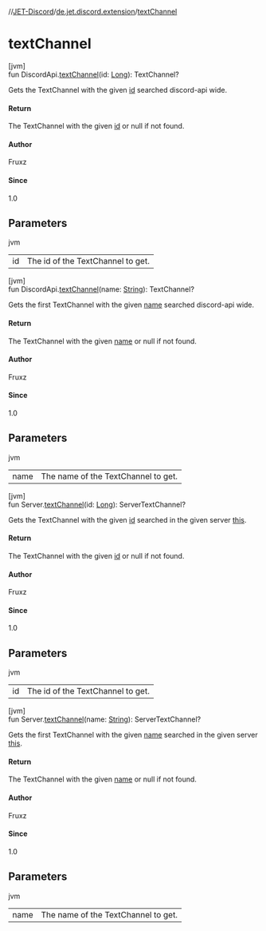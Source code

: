 //[JET-Discord](../../index.md)/[de.jet.discord.extension](index.md)/[textChannel](text-channel.md)

# textChannel

[jvm]\
fun DiscordApi.[textChannel](text-channel.md)(id: [Long](https://kotlinlang.org/api/latest/jvm/stdlib/kotlin/-long/index.html)): TextChannel?

Gets the TextChannel with the given [id](text-channel.md) searched discord-api wide.

#### Return

The TextChannel with the given [id](text-channel.md) or null if not found.

#### Author

Fruxz

#### Since

1.0

## Parameters

jvm

| | |
|---|---|
| id | The id of the TextChannel to get. |

[jvm]\
fun DiscordApi.[textChannel](text-channel.md)(name: [String](https://kotlinlang.org/api/latest/jvm/stdlib/kotlin/-string/index.html)): TextChannel?

Gets the first TextChannel with the given [name](text-channel.md) searched discord-api wide.

#### Return

The TextChannel with the given [name](text-channel.md) or null if not found.

#### Author

Fruxz

#### Since

1.0

## Parameters

jvm

| | |
|---|---|
| name | The name of the TextChannel to get. |

[jvm]\
fun Server.[textChannel](text-channel.md)(id: [Long](https://kotlinlang.org/api/latest/jvm/stdlib/kotlin/-long/index.html)): ServerTextChannel?

Gets the TextChannel with the given [id](text-channel.md) searched in the given server [this](../../../JET-Discord/de.jet.discord.extension/index.md).

#### Return

The TextChannel with the given [id](text-channel.md) or null if not found.

#### Author

Fruxz

#### Since

1.0

## Parameters

jvm

| | |
|---|---|
| id | The id of the TextChannel to get. |

[jvm]\
fun Server.[textChannel](text-channel.md)(name: [String](https://kotlinlang.org/api/latest/jvm/stdlib/kotlin/-string/index.html)): ServerTextChannel?

Gets the first TextChannel with the given [name](text-channel.md) searched in the given server [this](../../../JET-Discord/de.jet.discord.extension/index.md).

#### Return

The TextChannel with the given [name](text-channel.md) or null if not found.

#### Author

Fruxz

#### Since

1.0

## Parameters

jvm

| | |
|---|---|
| name | The name of the TextChannel to get. |
